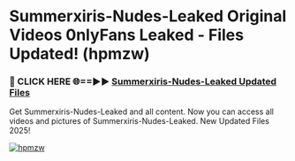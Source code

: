 # Summerxiris-Nudes-Leaked Original Videos 0nlyFans Leaked - Files Updated! (hpmzw)

<h3>🔴 CLICK HERE 🌐==►► <a href="https://tinyurl.com/yc6ubb5a" rel="nofollow">Summerxiris-Nudes-Leaked Updated Files</a></h3>

Get Summerxiris-Nudes-Leaked and all content. Now you can access all videos and pictures of Summerxiris-Nudes-Leaked. New Updated Files 2025!

[![hpmzw](https://i.imgur.com/7eu0CRL.gif)](https://tinyurl.com/yc6ubb5a)
